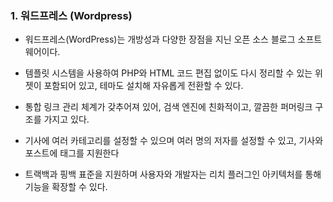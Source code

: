 ### 1. 워드프레스 (Wordpress) 



- 워드프레스(WordPress)는 개방성과 다양한 장점을 지닌 오픈 소스 블로그 소프트웨어이다.

- 템플릿 시스템을 사용하여 PHP와 HTML 코드 편집 없이도 다시 정리할 수 있는 위젯이 포함되어 있고, 테마도 설치해 자유롭게 전환할 수 있다. 

- 통합 링크 관리 체계가 갖추어져 있어, 검색 엔진에 친화적이고, 깔끔한 퍼머링크 구조를 가지고 있다.
- 기사에 여러 카테고리를 설정할 수 있으며 여러 명의 저자를 설정할 수 있고, 기사와 포스트에 태그를 지원한다

- 트랙백과 핑백 표준을 지원하며 사용자와 개발자는 리치 플러그인 아키텍처를 통해 기능을 확장할 수 있다.